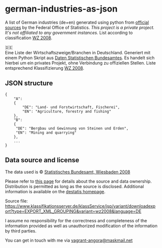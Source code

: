 # german-industries-as-json
A list of German industries (de+en) generated using python from [official sources](https://www.destatis.de/DE/Methoden/Klassifikationen/Gueter-Wirtschaftsklassifikationen/klassifikation-wz-2008.html) by the Federal Office of Statistics. *This project is a private project. It's not affiliated to any government instances.*
List according to classification [WZ 2008](https://de.wikipedia.org/wiki/Klassifikation_der_Wirtschaftszweige#WZ_2008).

:de:  
Eine Liste der Wirtschaftszweige/Branchen in Deutschland. Generiert mit einem Python Skript 
aus [Daten Statistischen Bundesamtes](https://www.destatis.de/DE/Methoden/Klassifikationen/Gueter-Wirtschaftsklassifikationen/klassifikation-wz-2008.html). Es handelt sich hierbei um ein privates Projekt, ohne
Verbindung zu offiziellen Stellen. Liste entsprechend Klassifizierung [WZ 2008](https://de.wikipedia.org/wiki/Klassifikation_der_Wirtschaftszweige#WZ_2008).

## JSON structure
```
{
    "A": 
    {
        "DE": "Land- und Forstwirtschaft, Fischerei",
        "EN": "Agriculture, forestry and fishing"
    },
    "B": 
    {
     "DE": "Bergbau und Gewinnung von Steinen und Erden", 
     "EN": "Mining and quarrying"
    },
    ...
}
```

## Data source and license
The data used is © [Statistisches Bundesamt, Wiesbaden 2008](https://www.klassifikationsserver.de/klassService/jsp/common/url.jsf?variant=wz2008)

Please refer to [this page](https://www.klassifikationsserver.de/klassService/jsp/common/url.jsf?variant=wz2008) for details about the source and data ownership. Distribution is permitted as long as the source is disclosed.
Additional information is available on the [destatis homepage](https://www.destatis.de/DE/Methoden/Klassifikationen/Gueter-Wirtschaftsklassifikationen/klassifikation-wz-2008.html).
  
Source file: https://www.klassifikationsserver.de/klassService/jsp/variant/downloadexport?type=EXPORT_XML_GROUPING&variant=wz2008&language=DE

I assume no responsibility for the correctness and completeness of the information provided as well as unauthorized modification of the information by third parties.

You can get in touch with me via vagrant-angora@maskmail.net

